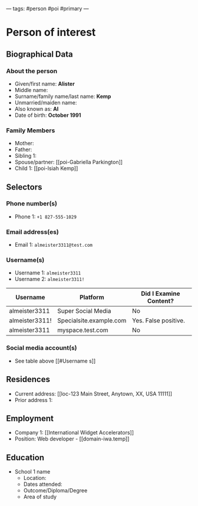 —
tags: #person #poi #primary
—

# Person of interest
## Biographical Data
### About the person
- Given/first name: **Alister**
- Middle name:
- Surname/family name/last name: **Kemp**
- Unmarried/maiden name:
- Also known as: **Al**
- Date of birth: **October 1991**

### Family Members
- Mother: 
- Father:
- Sibling 1: 
- Spouse/partner: [[poi-Gabriella Parkington]]
- Child 1: [[poi-Isiah Kemp]]

## Selectors
### Phone number(s)
- Phone 1: `+1 827-555-1029`

### Email address(es)
- Email 1: `almeister3311@test.com`

### Username(s)
- Username 1: `almeister3311`
- Username 2: `almeister3311!`

| Username       | Platform                | Did I Examine Content? |
| -------------- | ----------------------- | ---------------------- |
| almeister3311  | Super Social Media      | No                     |
| almeister3311! | Specialsite.example.com | Yes. False positive.   |
| almeister3311  | myspace.test.com        | No                       |

### Social media account(s)
- See table above [[#Username s]]

## Residences
- Current address:  [[loc-123 Main Street, Anytown, XX, USA 11111]]
- Prior address 1:

## Employment
- Company 1:  [[International Widget Accelerators]]
- Position:  Web developer - [[domain-iwa.temp]]

## Education
- School 1 name
	- Location:
	- Dates attended:
	- Outcome/Diploma/Degree
	- Area of study

